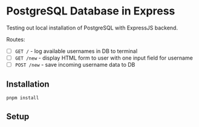 # PostgreSQL Database in Express

Testing out local installation of PostgreSQL with ExpressJS backend.

Routes:

- [ ] `GET /` - log available usernames in DB to terminal
- [ ] `GET /new` - display HTML form to user with one input field for username
- [ ] `POST /new` - save incoming username data to DB

## Installation

```bash
pnpm install
```

## Setup

